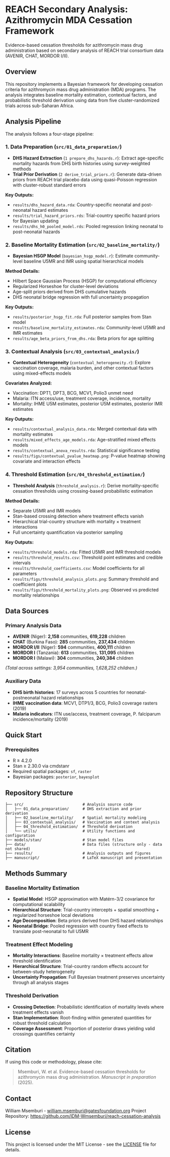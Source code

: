 # REACH Secondary Analysis: Azithromycin MDA Cessation Framework

Evidence-based cessation thresholds for azithromycin mass drug administration based on secondary analysis of REACH trial consortium data (AVENIR, CHAT, MORDOR I/II).

## Overview

This repository implements a Bayesian framework for developing cessation criteria for azithromycin mass drug administration (MDA) programs. The analysis integrates baseline mortality estimation, contextual factors, and probabilistic threshold derivation using data from five cluster-randomized trials across sub-Saharan Africa.

## Analysis Pipeline

The analysis follows a four-stage pipeline:

### 1. Data Preparation (`src/01_data_preparation/`)
- **DHS Hazard Extraction** (`1 prepare_dhs_hazards.r`): Extract age-specific mortality hazards from DHS birth histories using survey-weighted methods
- **Trial Prior Derivation** (`2 derive_trial_priors.r`): Generate data-driven priors from REACH trial placebo data using quasi-Poisson regression with cluster-robust standard errors

**Key Outputs:**
- `results/dhs_hazard_data.rda`: Country-specific neonatal and post-neonatal hazard estimates
- `results/trial_hazard_priors.rds`: Trial-country specific hazard priors for Bayesian updating
- `results/dhs_h0_pooled_model.rds`: Pooled regression linking neonatal to post-neonatal hazards

### 2. Baseline Mortality Estimation (`src/02_baseline_mortality/`)
- **Bayesian HSGP Model** (`bayesian_hsgp_model.r`): Estimate community-level baseline U5MR and IMR using spatial hierarchical models

**Method Details:**
- Hilbert Space Gaussian Process (HSGP) for computational efficiency
- Regularized Horseshoe for cluster-level deviations
- Age-split priors derived from DHS cumulative hazards 
- DHS neonatal bridge regression with full uncertainty propagation

**Key Outputs:**
- `results/posterior_hsgp_fit.rda`: Full posterior samples from Stan model
- `results/baseline_mortality_estimates.rda`: Community-level U5MR and IMR estimates
- `results/age_beta_priors_from_dhs.rda`: Beta priors for age splitting 

### 3. Contextual Analysis (`src/03_contextual_analysis/`)
- **Contextual Heterogeneity** (`contextual_heterogeneity.r`): Explore vaccination coverage, malaria burden, and other contextual factors using mixed-effects models

**Covariates Analyzed:**
- Vaccination: DPT1, DPT3, BCG, MCV1, Polio3 unmet need
- Malaria: ITN access/use, treatment coverage, incidence, mortality  
- Mortality: IHME U5M estimates, posterior U5M estimates, posterior IMR estimates

**Key Outputs:**
- `results/contextual_analysis_data.rda`: Merged contextual data with mortality estimates
- `results/mixed_effects_age_models.rda`: Age-stratified mixed effects models
- `results/contextual_anova_results.rda`: Statistical significance testing
- `results/figs/contextual_pvalue_heatmap.png`: P-value heatmap showing covariate and interaction effects

### 4. Threshold Estimation (`src/04_threshold_estimation/`)
- **Threshold Analysis** (`threshold_analysis.r`): Derive mortality-specific cessation thresholds using crossing-based probabilistic estimation

**Method Details:**
- Separate U5MR and IMR models
- Stan-based crossing detection where treatment effects vanish
- Hierarchical trial-country structure with mortality × treatment interactions
- Full uncertainty quantification via posterior sampling

**Key Outputs:**
- `results/threshold_models.rda`: Fitted U5MR and IMR threshold models
- `results/threshold_results.csv`: Threshold point estimates and credible intervals
- `results/threshold_coefficients.csv`: Model coefficients for all parameters
- `results/figs/threshold_analysis_plots.png`: Summary threshold and coefficient plots
- `results/figs/threshold_mortality_plots.png`: Observed vs predicted mortality relationships

## Data Sources

### Primary Analysis Data
* **AVENIR** (Niger): **2,158** communities, **619,228** children
* **CHAT** (Burkina Faso): **285** communities, **237,434** children
* **MORDOR I/II** (Niger): **594** communities, **400,111** children
* **MORDOR I** (Tanzania): **613** communities, **131,095** children
* **MORDOR I** (Malawi): **304** communities, **240,384** children

*(Total across settings: 3,954 communities, 1,628,252 children.)*

### Auxiliary Data
- **DHS birth histories**: 17 surveys across 5 countries for neonatal-postneonatal hazard relationships
- **IHME vaccination data**: MCV1, DTP1/3, BCG, Polio3 coverage rasters (2019)
- **Malaria indicators**: ITN use/access, treatment coverage, P. falciparum incidence/mortality (2019)

## Quick Start

### Prerequisites
- R ≥ 4.2.0
- Stan ≥ 2.30.0 via cmdstanr
- Required spatial packages: `sf`, `raster`
- Bayesian packages: `posterior`, `bayesplot`

## Repository Structure

```
├── src/                          # Analysis source code
│   ├── 01_data_preparation/      # DHS extraction and prior derivation
│   ├── 02_baseline_mortality/    # Spatial mortality modeling
│   ├── 03_contextual_analysis/   # Vaccination and context analysis  
│   ├── 04_threshold_estimation/  # Threshold derivation
│   └── utils/                    # Utility functions and configuration
├── models/stan/                  # Stan model files
├── data/                         # Data files (structure only - data not shared)
├── results/                      # Analysis outputs and figures
├── manuscript/                   # LaTeX manuscript and presentation
```

## Methods Summary

### Baseline Mortality Estimation
- **Spatial Model**: HSGP approximation with Matérn-3/2 covariance for computational scalability
- **Hierarchical Structure**: Trial-country intercepts + spatial smoothing + regularized horseshoe local deviations
- **Age Decomposition**: Beta priors derived from DHS hazard relationships
- **Neonatal Bridge**: Pooled regression with country fixed effects to translate post-neonatal to full U5MR

### Treatment Effect Modeling
- **Mortality Interactions**: Baseline mortality × treatment effects allow threshold identification
- **Hierarchical Structure**: Trial-country random effects account for between-study heterogeneity
- **Uncertainty Propagation**: Full Bayesian treatment preserves uncertainty through all analysis stages

### Threshold Derivation
- **Crossing Detection**: Probabilistic identification of mortality levels where treatment effects vanish
- **Stan Implementation**: Root-finding within generated quantities for robust threshold calculation
- **Coverage Assessment**: Proportion of posterior draws yielding valid crossings quantifies certainty

## Citation

If using this code or methodology, please cite:

> Msemburi, W. et al. Evidence-based cessation thresholds for azithromycin mass drug administration. *Manuscript in preparation* (2025).

## Contact

William Msemburi - william.msemburi@gatesfoundation.org 
Project Repository: https://github.com/IDM-Wmsemburi/reach-cessation-analysis

## License

This project is licensed under the MIT License - see the [LICENSE](LICENSE) file for details.